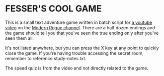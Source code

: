 # FESSER'S COOL GAME

This is a small text adventure game written in batch script for [a youtube video](https://youtu.be/8oZTIduSLDk) on the [Modern Rogue channel](https://youtube.com/modernrogue). There are a half dozen endings and the game should tell you that you've seen the true ending only after you've seen them all.

It's not listed anywhere, but you can press the X key at any point to quickly close the game. If you're having trouble accessing the secret room, remember to reference study-notes.txt.

The speed quiz is from the video and not directly related to the game.